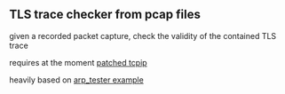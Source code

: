 ## TLS trace checker from pcap files

given a recorded packet capture, check the validity of the contained TLS trace

requires at the moment [patched tcpip](https://github.com/hannesm/mirage-tcpip/tree/reflow)

heavily based on [arp_tester example](https://github.com/yomimono/example-unikernels/tree/master/arp_tester)